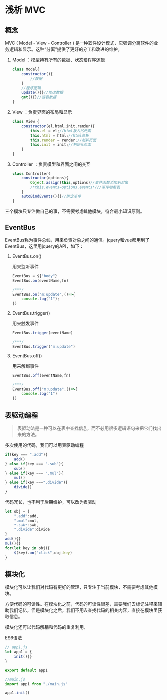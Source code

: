 # 浅析 MVC

## 概念

MVC ( Model - View - Controller ) 是一种软件设计模式，它强调分离软件的业务逻辑和显示。这种“分离”提供了更好的分工和改进的维护。

1. Model ：模型持有所有的数据、状态和程序逻辑

    ```js
    class Model{
        constructor(){
            //数据
        }
        //程序逻辑
        update(){}//修改数据
        get(){}//查看数据
    }
    ```

2. View ：负责界面的布局和显示

    ```js
    class View {
        constructor(el,html,init,render){
            this.el = el;//html放入的元素
            this.html = html;//html模板
            this.render = render;//刷新页面
            this.init = init;//初始化页面
        }
    }
    ```

3. Controller ：负责模型和界面之间的交互

    ```js
    class Controller{
        constructor(options){
            Object.assign(this,options)//事件函数添加到对象
            /*this.events=options.events*///事件哈希表
        }
        autoBindEvents(){}//绑定事件
    }
    ```
三个模块只专注做自己的事，不需要考虑其他模块，符合最小知识原则。

## EventBus

EventBus称为事件总线，用来负责对象之间的通信。jquery和vue都用到了EventBus，这里用jquery的API，如下：

1. EventBus.on() 
    
    用来监听事件

    ```js
    EventBus = ${"body"}
    EventBus.on(eventName,fn)

    /***/
    EventBus.on("m:update",()=>{
        console.log("1");
    })
    ```


2. EventBus.trigger()

    用来触发事件

    ```js
    EventBus.trigger(eventName)

    /***/
    EventBus.trigger("m:update")
    ```

3. EventBus.off()

    用来解绑事件  

    ```js
    EventBus.off(eventName,fn)

    /***/
    EventBus.off("m:update",()=>{
        console.log("1")
    })
    ```  

## 表驱动编程

> 表驱动法是一种可以在表中查找信息，而不必用很多逻辑语句来把它们找出来的方法。

多次使用的代码，我们可以用表驱动编程

```js
if(key === ".add"){
    add()
} else if(key === ".sub"){
    sub()
} else if(key === ".mul"){
    mul()
} else if(key ===".divide"){
    divide()
}
```
代码冗长，也不利于后期维护，可以改为表驱动

```js
let obj = {
    ".add":add,
    ".mul":mul,
    ".sub":sub,
    ".divide":divide
}
add(){}
mul(){}
for(let key in obj){
    $(key).on("click",obj.key)
}
```

## 模块化

模块化可以让我们对代码有更好的管理，只专注于当前模块，不需要考虑其他模块。

方便代码的可读性。在模块化之前，代码的可读性很差，需要我们去标记注释来辅助我们记忆，但是模块化之后，我们不用去查找代码的相关内容，直接在模块里获取信息。

模块化还可以代码解耦和代码的重复利用。

ES6语法

```js
// app1.js
let app1 = {
    init(){}
}

export default app1
```
```js
//main.js
import app1 from "./main.js"

app1.init()
```
